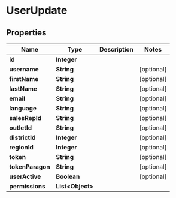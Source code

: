 # UserUpdate

## Properties
Name | Type | Description | Notes
------------ | ------------- | ------------- | -------------
**id** | **Integer** |  | 
**username** | **String** |  |  [optional]
**firstName** | **String** |  |  [optional]
**lastName** | **String** |  |  [optional]
**email** | **String** |  |  [optional]
**language** | **String** |  |  [optional]
**salesRepId** | **String** |  |  [optional]
**outletId** | **String** |  |  [optional]
**districtId** | **Integer** |  |  [optional]
**regionId** | **Integer** |  |  [optional]
**token** | **String** |  |  [optional]
**tokenParagon** | **String** |  |  [optional]
**userActive** | **Boolean** |  |  [optional]
**permissions** | **List&lt;Object&gt;** |  | 
